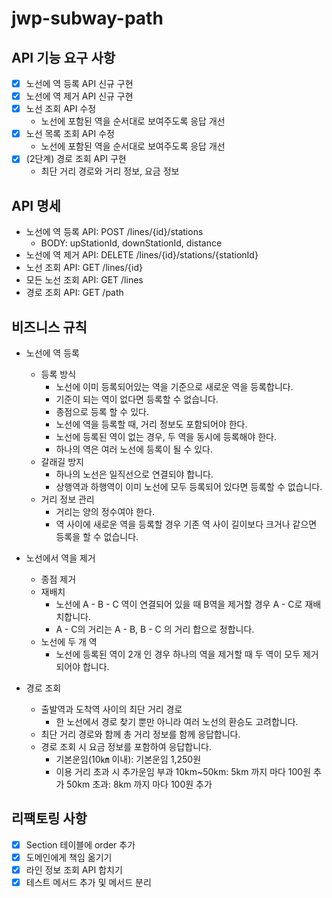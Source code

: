 # jwp-subway-path

## API 기능 요구 사항
- [x] 노선에 역 등록 API 신규 구현
- [x] 노선에 역 제거 API 신규 구현
- [x] 노선 조회 API 수정
  - 노선에 포함된 역을 순서대로 보여주도록 응답 개선
- [x] 노선 목록 조회 API 수정
  - 노선에 포함된 역을 순서대로 보여주도록 응답 개선
- [x] (2단계) 경로 조회 API 구현
  - 최단 거리 경로와 거리 정보, 요금 정보

## API 명세

- 노선에 역 등록 API: POST /lines/{id}/stations
  - BODY: upStationId, downStationId, distance
- 노선에 역 제거 API: DELETE /lines/{id}/stations/{stationId}
- 노선 조회 API: GET /lines/{id}
- 모든 노선 조회 API: GET /lines
- 경로 조회 API: GET /path


## 비즈니스 규칙

- 노선에 역 등록
  - 등록 방식
    - 노선에 이미 등록되어있는 역을 기준으로 새로운 역을 등록합니다.
    - 기준이 되는 역이 없다면 등록할 수 없습니다.
    - 종점으로 등록 할 수 있다.
    - 노선에 역을 등록할 때, 거리 정보도 포함되어야 한다.
    - 노선에 등록된 역이 없는 경우, 두 역을 동시에 등록해야 한다.
    - 하나의 역은 여러 노선에 등록이 될 수 있다.
  - 갈래길 방지
    - 하나의 노선은 일직선으로 연결되야 합니다.
    - 상행역과 하행역이 이미 노선에 모두 등록되어 있다면 등록할 수 없습니다.
  - 거리 정보 관리
    - 거리는 양의 정수여야 한다.
    - 역 사이에 새로운 역을 등록할 경우 기존 역 사이 길이보다 크거나 같으면 등록을 할 수 없습니다.

- 노선에서 역을 제거
  - 종점 제거
  - 재배치
    - 노선에 A - B - C 역이 연결되어 있을 때 B역을 제거할 경우 A - C로 재배치합니다.
    - A - C의 거리는 A - B, B - C 의 거리 합으로 정합니다.
  - 노선에 두 개 역
    - 노선에 등록된 역이 2개 인 경우 하나의 역을 제거할 때 두 역이 모두 제거되어야 합니다.

- 경로 조회
  - 출발역과 도착역 사이의 최단 거리 경로 
    - 한 노선에서 경로 찾기 뿐만 아니라 여러 노선의 환승도 고려합니다.
  - 최단 거리 경로와 함께 총 거리 정보를 함께 응답합니다.
  - 경로 조회 시 요금 정보를 포함하여 응답합니다.
    - 기본운임(10㎞ 이내): 기본운임 1,250원
    - 이용 거리 초과 시 추가운임 부과
      10km~50km: 5km 까지 마다 100원 추가
      50km 초과: 8km 까지 마다 100원 추가

## 리팩토링 사항
- [x] Section 테이블에 order 추가
- [x] 도메인에게 책임 옮기기
- [x] 라인 정보 조회 API 합치기
- [x] 테스트 메서드 추가 및 메서드 분리
